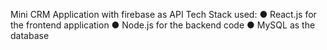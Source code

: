 Mini CRM Application with firebase as API Tech Stack used: ● React.js for the frontend application ● Node.js for the backend code ● MySQL as the database
